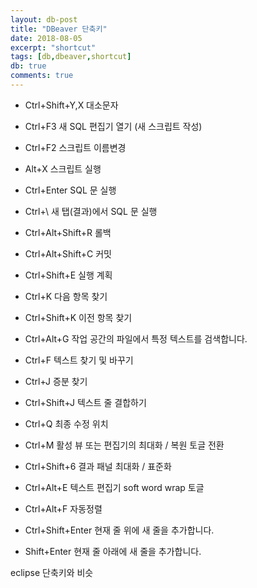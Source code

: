 ```yaml
---
layout: db-post
title: "DBeaver 단축키"
date: 2018-08-05
excerpt: "shortcut"
tags: [db,dbeaver,shortcut]
db: true
comments: true
---
```



- Ctrl+Shift+Y,X 대소문자


- Ctrl+F3 새 SQL 편집기 열기 (새 스크립트 작성)
- Ctrl+F2 스크립트 이름변경

- Alt+X 스크립트 실행
- Ctrl+Enter SQL 문 실행
- Ctrl+\ 새 탭(결과)에서 SQL 문 실행


- Ctrl+Alt+Shift+R 롤백
- Ctrl+Alt+Shift+C 커밋


- Ctrl+Shift+E 실행 계획


- Ctrl+K 다음 항목 찾기
- Ctrl+Shift+K 이전 항목 찾기
- Ctrl+Alt+G 작업 공간의 파일에서 특정 텍스트를 검색합니다.
- Ctrl+F 텍스트 찾기 및 바꾸기
- Ctrl+J 증분 찾기


- Ctrl+Shift+J 텍스트 줄 결합하기
- Ctrl+Q 최종 수정 위치
- Ctrl+M 활성 뷰 또는 편집기의 최대화 / 복원 토글 전환
- Ctrl+Shift+6 결과 패널 최대화 / 표준화



- Ctrl+Alt+E 텍스트 편집기 soft word wrap 토글
- Ctrl+Alt+F 자동정렬

- Ctrl+Shift+Enter 현재 줄 위에 새 줄을 추가합니다.
- Shift+Enter 현재 줄 아래에 새 줄을 추가합니다.  

eclipse 단축키와 비슷
